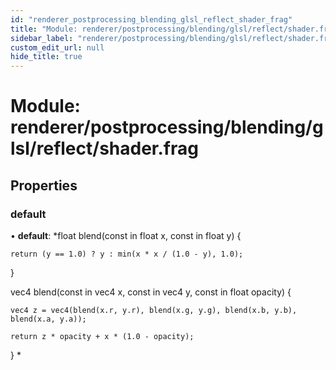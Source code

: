 ```yaml
---
id: "renderer_postprocessing_blending_glsl_reflect_shader_frag"
title: "Module: renderer/postprocessing/blending/glsl/reflect/shader.frag"
sidebar_label: "renderer/postprocessing/blending/glsl/reflect/shader.frag"
custom_edit_url: null
hide_title: true
---
```


# Module: renderer/postprocessing/blending/glsl/reflect/shader.frag

## Properties

### default

• **default**: *float blend(const in float x, const in float y) {

	return (y == 1.0) ? y : min(x * x / (1.0 - y), 1.0);

}

vec4 blend(const in vec4 x, const in vec4 y, const in float opacity) {

	vec4 z = vec4(blend(x.r, y.r), blend(x.g, y.g), blend(x.b, y.b), blend(x.a, y.a));

	return z * opacity + x * (1.0 - opacity);

}
*
